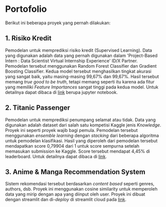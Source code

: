 # Portofolio
Berikut ini beberapa proyek yang pernah dilakukan:
## 1. Risiko Kredit
Pemodelan untuk memprediksi risiko kredit (Supervised Learning). Data yang digunakan adalah data yang pernah digunakan dalam 'Project-Based Intern : Data Scientist Virtual Internship Experience' ID/X Partner. Pemodelan tersebut menggunakan Random Forest Classifier dan Gradient Boosting Classifier. Kedua model tersebut menghasilkan tingkat akurasi yang sangat baik, yaitu masing-masing 99,67% dan 99,67%. Hasil tersebut memang _true good to be truth_, tetapi memang seperti itu karena ada fitur yang memiliki _Feature Importances_ sangat tinggi pada kedua model. Untuk detailnya dapat dibaca di [link](https://github.com/agnagigih/Portofolio/blob/main/Risiko%20Kredit/Risiko_Kredit.ipynb) berupa jupyter notebook.
## 2. Titanic Passenger
Pemodelan untuk memprediksi penumpang selamat atau tidak. Data yang digunakan adalah dataset dari salah satu kompetisi Kaggle jenis _Knowledge_. Proyek ini seperti proyek wajib bagi pemula. Pemodelan tersebut menggunakan _ensemble learning_ dengan _stacking_ dari beberapa algoritma untuk pemodelan klasifikasi. Hasil yang diperoleh dari pemodelan tersebut mendapatkan score 0,79904 dari 1 untuk score sempurna setelah memasukan submission ke Kaggle. Score tersebut mendapat 4,45% di leaderboard. Untuk detailnya dapat dibaca di [link](https://github.com/agnagigih/Kaggle/blob/main/predict-titanic-passengers.ipynb).
## 3. Anime & Manga Recommendation System
Sistem rekomendasi tersebut berdasarkan _content based_ seperti genres, authors, dsb. Proyek ini menggunakan cosine similarity untuk memperoleh data yang mirip dengan apa yang diinput oleh user. Proyek ini dibuat dengan streamlit dan di-_deploy_ di streamlit cloud pada [link](https://agnagigih-anime-manga-recommender-sys-recommender-system-6cu545.streamlitapp.com/).
